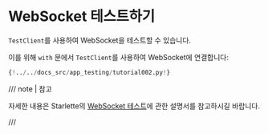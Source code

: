# WebSocket 테스트하기

`TestClient`를 사용하여 WebSocket을 테스트할 수 있습니다.

이를 위해 `with` 문에서 `TestClient`를 사용하여 WebSocket에 연결합니다:

```Python hl_lines="27-31"
{!../../docs_src/app_testing/tutorial002.py!}
```

/// note | 참고

자세한 내용은 Starlette의 <a href="https://www.starlette.io/testclient/#testing-websocket-sessions" class="external-link" target="_blank"> WebSocket 테스트</a>에 관한 설명서를 참고하시길 바랍니다.

///
